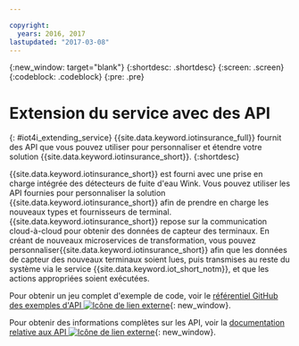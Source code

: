 ```yaml
---

copyright:
  years: 2016, 2017
lastupdated: "2017-03-08"
---
```


<!-- Common attributes used in the template are defined as follows: -->
{:new_window: target="blank"}
{:shortdesc: .shortdesc}
{:screen: .screen}
{:codeblock: .codeblock}
{:pre: .pre}



# Extension du service avec des API
{: #iot4i_extending_service}
{{site.data.keyword.iotinsurance_full}} fournit des API que vous pouvez utiliser pour personnaliser et étendre votre solution {{site.data.keyword.iotinsurance_short}}.
{:shortdesc}

{{site.data.keyword.iotinsurance_short}} est fourni avec une prise en charge intégrée des détecteurs de fuite d'eau Wink. Vous pouvez utiliser les API fournies pour personnaliser la solution {{site.data.keyword.iotinsurance_short}} afin de prendre en charge les nouveaux types et fournisseurs de terminal. {{site.data.keyword.iotinsurance_short}} repose sur la communication cloud-à-cloud pour obtenir des données de capteur des terminaux. En créant de nouveaux microservices de transformation, vous pouvez personnaliser{{site.data.keyword.iotinsurance_short}} afin que les données de capteur des nouveaux terminaux soient lues, puis transmises au reste du système via le service {{site.data.keyword.iot_short_notm}}, et que les actions appropriées soient exécutées.

Pour obtenir un jeu complet d'exemple de code, voir le [référentiel GitHub des exemples d'API ![Icône de lien externe](../../icons/launch-glyph.svg)](https://github.com/IBM-Bluemix/iot4i-api-examples-nodejs/#iot-for-insurance-api-examples){: new_window}.

Pour obtenir des informations complètes sur les API, voir la [documentation relative aux API ![Icône de lien externe](../../icons/launch-glyph.svg)](https://iot4i-api-docs.mybluemix.net/){: new_window}.
